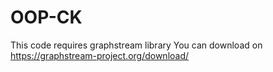 # OOP-CK

This code requires graphstream library
You can download on https://graphstream-project.org/download/
